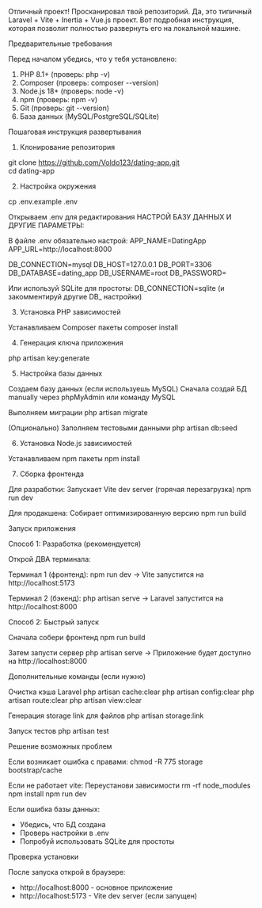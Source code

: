 Отличный проект! Просканировал твой репозиторий. Да, это типичный Laravel + Vite + Inertia + Vue.js проект. Вот подробная инструкция, которая позволит полностью развернуть его на локальной машине.

Предварительные требования

Перед началом убедись, что у тебя установлено:

1. PHP 8.1+ (проверь: php -v)
2. Composer (проверь: composer --version)
3. Node.js 18+ (проверь: node -v)
4. npm (проверь: npm -v)
5. Git (проверь: git --version)
6. База данных (MySQL/PostgreSQL/SQLite)

Пошаговая инструкция развертывания

1. Клонирование репозитория

git clone https://github.com/Voldo123/dating-app.git  
cd dating-app

2. Настройка окружения

cp .env.example .env

Открываем .env для редактирования
НАСТРОЙ БАЗУ ДАННЫХ И ДРУГИЕ ПАРАМЕТРЫ:

В файле .env обязательно настрой:
APP_NAME=DatingApp
APP_URL=http://localhost:8000

DB_CONNECTION=mysql
DB_HOST=127.0.0.1
DB_PORT=3306
DB_DATABASE=dating_app
DB_USERNAME=root
DB_PASSWORD=

Или используй SQLite для простоты:
DB_CONNECTION=sqlite
(и закомментируй другие DB_ настройки)

3. Установка PHP зависимостей

Устанавливаем Composer пакеты
composer install

4. Генерация ключа приложения

php artisan key:generate

5. Настройка базы данных

Создаем базу данных (если используешь MySQL)
Сначала создай БД manually через phpMyAdmin или команду MySQL

Выполняем миграции
php artisan migrate

(Опционально) Заполняем тестовыми данными
php artisan db:seed

6. Установка Node.js зависимостей

Устанавливаем npm пакеты
npm install

7. Сборка фронтенда

Для разработки:
Запускает Vite dev server (горячая перезагрузка)
npm run dev

Для продакшена:
Собирает оптимизированную версию
npm run build

Запуск приложения

Способ 1: Разработка (рекомендуется)

Открой ДВА терминала:

Терминал 1 (фронтенд):
npm run dev
→ Vite запустится на http://localhost:5173

Терминал 2 (бэкенд):
php artisan serve
→ Laravel запустится на http://localhost:8000

Способ 2: Быстрый запуск

Сначала собери фронтенд
npm run build

Затем запусти сервер
php artisan serve
→ Приложение будет доступно на http://localhost:8000

Дополнительные команды (если нужно)

Очистка кэша Laravel
php artisan cache:clear
php artisan config:clear
php artisan route:clear
php artisan view:clear

Генерация storage link для файлов
php artisan storage:link

Запуск тестов
php artisan test

Решение возможных проблем

Если возникает ошибка с правами:
chmod -R 775 storage bootstrap/cache

Если не работает vite:
Переустанови зависимости
rm -rf node_modules
npm install
npm run dev

Если ошибка базы данных:
- Убедись, что БД создана
- Проверь настройки в .env
- Попробуй использовать SQLite для простоты

Проверка установки

После запуска открой в браузере:
- http://localhost:8000 - основное приложение
- http://localhost:5173 - Vite dev server (если запущен)
